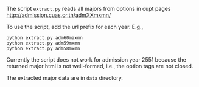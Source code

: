 The script `extract.py` reads all majors from options in cupt pages http://admission.cuas.or.th/admXXmxmn/

To use the script, add the url prefix for each year.  E.g.,

```
python extract.py adm60maxmn
python extract.py adm59mxmn
python extract.py adm58mxmn
```

Currently the script does not work for admission year 2551 because the returned major html is not well-formed, i.e., the option tags are not closed.

The extracted major data are in `data` directory.